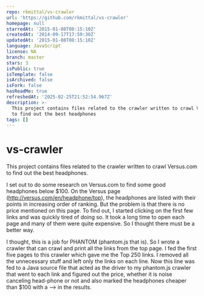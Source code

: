 ```yaml
---
repo: rkmittal/vs-crawler
url: 'https://github.com/rkmittal/vs-crawler'
homepage: null
starredAt: '2015-01-08T08:15:10Z'
createdAt: '2014-09-17T17:59:30Z'
updatedAt: '2015-01-08T08:15:10Z'
language: JavaScript
license: NA
branch: master
stars: 3
isPublic: true
isTemplate: false
isArchived: false
isFork: false
hasReadMe: true
refreshedAt: '2025-02-25T21:52:54.967Z'
description: >-
  This project contains files related to the crawler written to crawl Versus.com
  to find out the best headphones
tags: []
---
```


vs-crawler
==========

This project contains files related to the crawler written to crawl Versus.com to find out the best headphones.

I set out to do some research on Versus.com to find some good headphones below $100. On the Versus page (http://versus.com/en/headphone/top), the headphones are listed with their points in increasing order of ranking. But the problem is that there is no price mentioned on this page. To find out, I started clicking on the first few links and was quickly tired of doing so. It took a long time to open each page and many of them were quite expensive. So I thought there must be a better way.

I thought, this is a job for PHANTOM (phantom.js that is). So I wrote a crawler that can crawl and print all the links from the top page. I fed the first five pages to this crawler which gave me the Top 250 links. I removed all the unnecessary stuff and left only the links on each line. Now this line was fed to a Java source file that acted as the driver to my phantom.js crawler that went to each link and figured out the price, whether it is noise canceling head-phone or not and also marked the headphones cheaper than $100 with a --> in the results.
